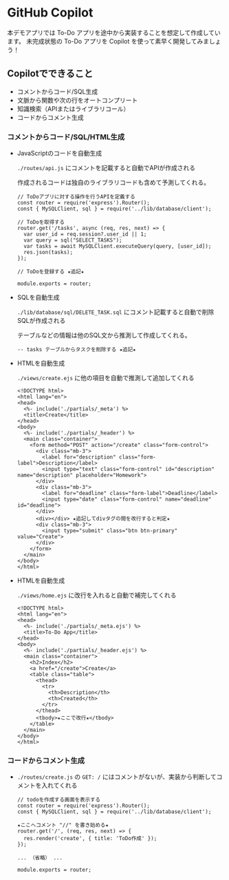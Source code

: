 # GitHub Copilot

本デモアプリでは To-Do アプリを途中から実装することを想定して作成しています。
未完成状態の To-Do アプリを Copilot を使って素早く開発してみましょう！

## Copilotでできること

- コメントからコード/SQL生成
- 文脈から関数や次の行をオートコンプリート
- 知識検索（APIまたはライブラリコール）
- コードからコメント生成


### コメントからコード/SQL/HTML生成

- JavaScriptのコードを自動生成

    `./routes/api.js` にコメントを記載すると自動でAPIが作成される

    作成されるコードは独自のライブラリコードも含めて予測してくれる。

    ```
    // ToDoアプリに対する操作を行うAPIを定義する
    const router = require('express').Router();
    const { MySQLClient, sql } = require('../lib/database/client');

    // ToDoを取得する
    router.get('/tasks', async (req, res, next) => {
      var user_id = req.session?.user_id || 1;
      var query = sql("SELECT_TASKS");
      var tasks = await MySQLClient.executeQuery(query, [user_id]);
      res.json(tasks);
    });

    // ToDoを登録する ★追記★

    module.exports = router;
    ```
- SQLを自動生成

    `./lib/database/sql/DELETE_TASK.sql` にコメント記載すると自動で削除SQLが作成される

    テーブルなどの情報は他のSQL文から推測して作成してくれる。

    ```
    -- tasks テーブルからタスクを削除する ★追記★

    ```


- HTMLを自動生成
    
    `./views/create.ejs` に他の項目を自動で推測して追加してくれる

    ```
    <!DOCTYPE html>
    <html lang="en">
    <head>
      <%- include('./partials/_meta') %>
      <title>Create</title>
    </head>
    <body>
      <%- include('./partials/_header') %>
      <main class="container">
        <form method="POST" action="/create" class="form-control">
          <div class="mb-3">
            <label for="description" class="form-label">Description</label>
            <input type="text" class="form-control" id="description" name="description" placeholder="Homework">
          </div>
          <div class="mb-3">
            <label for="deadline" class="form-label">Deadline</label>
            <input type="date" class="form-control" name="deadline" id="deadline">
          </div>
          <div></div> ★追記してdivタグの間を改行すると判定★
          <div class="mb-3">
            <input type="submit" class="btn btn-primary" value="Create">
          </div>
        </form>
      </main>
    </body>
    </html>
    ```

- HTMLを自動生成

  `./views/home.ejs` に改行を入れると自動で補完してくれる

    ```
    <!DOCTYPE html>
    <html lang="en">
    <head>
      <%- include('./partials/_meta.ejs') %>
      <title>To-Do App</title>
    </head>
    <body>
      <%- include('./partials/_header.ejs') %>
      <main class="container">
        <h2>Index</h2>
        <a href="/create">Create</a>
        <table class="table">
          <thead>
            <tr>
              <th>Description</th>
              <th>Created</th>
            </tr>
          </thead>
          <tbody>★ここで改行★</tbody>
        </table>
      </main>
    </body>
    </html>
    ```


### コードからコメント生成

- `./routes/create.js` の `GET: /` にはコメントがないが、実装から判断してコメントを入れてくれる

    ```
    // todoを作成する画面を表示する
    const router = require('express').Router();
    const { MySQLClient, sql } = require('../lib/database/client');

    ★ここへコメント "//" を書き始める★
    router.get('/', (req, res, next) => {
      res.render('create', { title: 'ToDo作成' });
    });

    ... （省略） ...

    module.exports = router;
    ```
